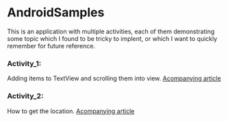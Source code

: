 # AndroidSamples

This is an application with multiple activities, each of them demonstrating some topic which I found to be tricky to implent, or which I want to quickly remember for future reference. 

### Activity_1:
Adding items to TextView and scrolling them into view. 
[Acompanying article](https://florinm.ro/android-adding-items-to-textview-and-scrolling-them-into-view/)

### Activity_2:
How to get the location. 
[Acompanying article](https://florinm.ro/android-how-to-get-the-location/)
